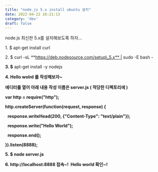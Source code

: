 ```yaml
---
title: "node.js 5.x install ubuntu 설치"
date: 2022-04-22 16:21:13
category: 'dev'
draft: false
---
```


node.js 최신판 5.x를 설치해보도록 하자...

  

1\. $ apt-get install curl

  

2\. $ curl -sL **https://deb.nodesource.com/setup\_5.x** | sudo -E bash -

  

**3\. $** apt-get install -y nodejs

  

**4\. Hello wolrd 를 작성해보자~** 

**에디터를 열어 아래 내용 작성 이름은 server.js ( 적당한 디렉토리에 )** 

**var http = require("http");**

**http.createServer(function(request, response) {**

  **response.writeHead(200, {"Content-Type": "text/plain"});**

  **response.write("Hello World");**

  **response.end();**

**}).listen(8888);**

**5\. $ node server.js**

**6\. http://localhost:8888 접속~!  Hello world 확인~!**
